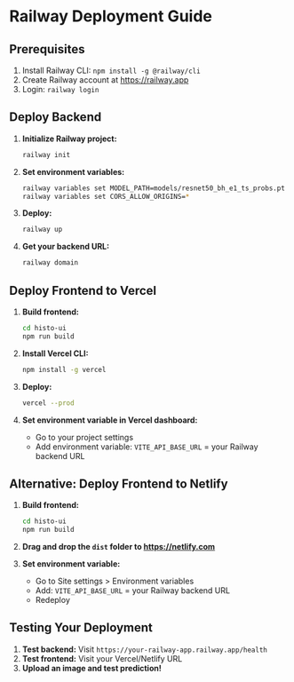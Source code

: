 # Railway Deployment Guide

## Prerequisites
1. Install Railway CLI: `npm install -g @railway/cli`
2. Create Railway account at https://railway.app
3. Login: `railway login`

## Deploy Backend

1. **Initialize Railway project:**
   ```bash
   railway init
   ```

2. **Set environment variables:**
   ```bash
   railway variables set MODEL_PATH=models/resnet50_bh_e1_ts_probs.pt
   railway variables set CORS_ALLOW_ORIGINS=*
   ```

3. **Deploy:**
   ```bash
   railway up
   ```

4. **Get your backend URL:**
   ```bash
   railway domain
   ```

## Deploy Frontend to Vercel

1. **Build frontend:**
   ```bash
   cd histo-ui
   npm run build
   ```

2. **Install Vercel CLI:**
   ```bash
   npm install -g vercel
   ```

3. **Deploy:**
   ```bash
   vercel --prod
   ```

4. **Set environment variable in Vercel dashboard:**
   - Go to your project settings
   - Add environment variable: `VITE_API_BASE_URL` = your Railway backend URL

## Alternative: Deploy Frontend to Netlify

1. **Build frontend:**
   ```bash
   cd histo-ui
   npm run build
   ```

2. **Drag and drop the `dist` folder to https://netlify.com**

3. **Set environment variable:**
   - Go to Site settings > Environment variables
   - Add: `VITE_API_BASE_URL` = your Railway backend URL
   - Redeploy

## Testing Your Deployment

1. **Test backend:** Visit `https://your-railway-app.railway.app/health`
2. **Test frontend:** Visit your Vercel/Netlify URL
3. **Upload an image and test prediction!**

